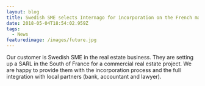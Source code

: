 ```yaml
---
layout: blog
title: Swedish SME selects Internago for incorporation on the French market
date: 2018-05-04T18:54:02.959Z
tags:
  - News
featuredimage: /images/future.jpg
---
```

Our customer is Swedish SME in the real estate business. They are setting up a SARL in the South of France for a commercial real estate project. We are happy to provide them with the incorporation process and the full integration with local partners (bank, accountant and lawyer).